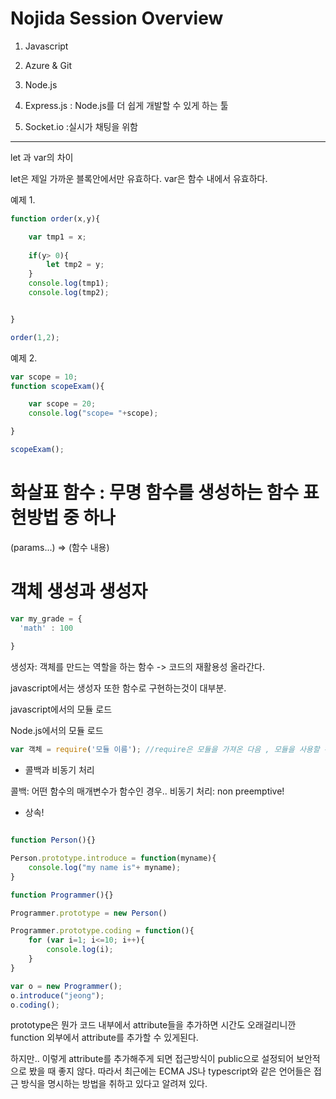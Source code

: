 # Nojida Session Overview #

1. Javascript

2. Azure & Git

3. Node.js

4. Express.js : Node.js를 더 쉽게 개발할 수 있게 하는 툴

5. Socket.io :실시가 채팅을 위함

--------------------------------


let 과 var의 차이

let은 제일 가까운 블록안에서만 유효하다.
var은 함수 내에서 유효하다.

예제 1.
```javascript
function order(x,y){

	var tmp1 = x;
	
	if(y> 0){
		let tmp2 = y;
	}
	console.log(tmp1);
	console.log(tmp2);


}

order(1,2);
```

예제 2.
```javascript
var scope = 10;
function scopeExam(){

	var scope = 20;
	console.log("scope= "+scope);

}

scopeExam();
```

# 화살표 함수 : 무명 함수를 생성하는 함수 표현방법 중 하나

(params...) => (함수 내용)

# 객체 생성과 생성자
```javascript
var my_grade = {
  'math' : 100
  
}
```



생성자: 객체를 만드는 역할을 하는 함수
-> 코드의 재활용성 올라간다.

javascript에서는 생성자 또한 함수로 구현하는것이 대부분. 


javascript에서의 모듈 로드
<script src="모듈 이름"></script>

Node.js에서의 모듈 로드
```javascript
var 객체 = require('모듈 이름'); //require은 모듈을 가져온 다음 , 모듈을 사용할 수 있는 객체를 리턴해준다.
```

* 콜백과 비동기 처리 


콜백: 어떤 함수의 매개변수가 함수인 경우..
비동기 처리: non preemptive!


* 상속!

```javascript

function Person(){}

Person.prototype.introduce = function(myname){
	console.log("my name is"+ myname);
}

function Programmer(){}

Programmer.prototype = new Person()

Programmer.prototype.coding = function(){
	for (var i=1; i<=10; i++){
		console.log(i);
	}
}

var o = new Programmer();
o.introduce("jeong");
o.coding();

```
prototype은 뭔가 코드 내부에서 attribute들을 추가하면 시간도 오래걸리니깐 function 외부에서 attribute를 추가할 수 있게된다.

하지만.. 이렇게 attribute를 추가해주게 되면 접근방식이 public으로 설정되어 보안적으로 봤을 때 좋지 않다. 따라서 최근에는
ECMA JS나 typescript와 같은 언어들은 접근 방식을 명시하는 방법을 취하고 있다고 알려져 있다.
